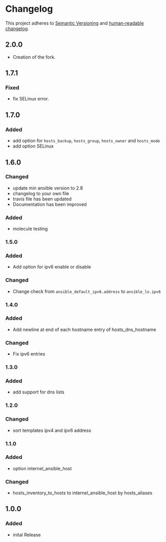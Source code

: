 # Changelog

This project adheres to [Semantic Versioning](https://semver.org/spec/v2.0.0.html)
and [human-readable changelog](https://keepachangelog.com/en/1.0.0/).

## 2.0.0

- Creation of the fork.

## 1.7.1

### Fixed

- fix SELinux error.

## 1.7.0

### Added

- add option for `hosts_backup`, `hosts_group`, `hosts_owner` and `hosts_mode`
- add option SELinux

## 1.6.0

### Changed

- update min ansible version to 2.8
- changelog to your own file
- travis file has been updated
- Documentation has been improved

### Added

- molecule testing

### 1.5.0

### Added

- Add option for ipv6 enable or disable

### Changed

- Change check from `ansible_default_ipv6.address` to `ansible_lo.ipv6`

### 1.4.0

### Added

- Add newline at end of each hostname entry of hosts_dns_hostname

### Changed

- Fix ipv6 entries

### 1.3.0

### Added

- add support for dns lists

### 1.2.0

### Changed

- sort templates ipv4 and ipv6 address

### 1.1.0

### Added

- option internel_ansible_host

### Changed

- hosts_inventory_to_hosts to internel_ansible_host by hosts_aliases

## 1.0.0

### Added

- inital Release
